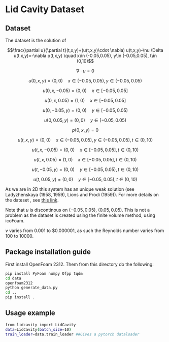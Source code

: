 # Lid Cavity Dataset

## Dataset

The dataset is the solution of

 $$\frac{\partial u}{\partial t}(t,x,y)+(u(t,x,y)\cdot \nabla) u(t,x,y)-\nu \Delta u(t.x,y)=-\nabla p(t,x,y) \quad x\in (-0.05,0.05), y\in (-0.05,0.05), t\in (0,10)$$

 $$\nabla \cdot u=0$$

 $$u(0,x,y)=(0,0) \quad x\in (-0.05,0.05), y\in (-0.05,0.05)$$

 $$u(0,x,-0.05)=(0,0) \quad x\in [-0.05,0.05]$$

 $$u(0,x,0.05)=(1,0) \quad x\in [-0.05,0.05]$$
 
 $$u(0,-0.05,y)=(0,0) \quad y\in [-0.05,0.05)$$
 
 $$u(0,0.05,y)=(0,0) \quad y\in [-0.05,0.05)$$
 
 $$p(0,x,y)=0$$
 
 $$u(t,x,y)=(0,0) \quad x\in (-0.05,0.05), y\in (-0.05,0.05), t\in (0,10)$$
 
 $$u(t,x,-0.05)=(0,0) \quad x\in [-0.05,0.05],t\in (0,10)$$
 
 $$u(t,x,0.05)=(1,0) \quad x\in [-0.05,0.05],t\in (0,10)$$
 
 $$u(t,-0.05,y)=(0,0) \quad y\in [-0.05,0.05),t\in (0,10)$$
 
 $$u(t,0.05,y)=(0,0) \quad y\in [-0.05,0.05), t\in (0,10)$$

As we are in 2D this system has an unique weak solution (see Ladyzhenskaya (1958, 1959), Lions and Prodi (1959)).
For more details on the dateset , see [this link](https://www.openfoam.com/documentation/tutorial-guide/2-incompressible-flow/2.1-lid-driven-cavity-flow).

Note that $u$ is discontinous on $(-0.05,0.05)$, $(0.05,0.05)$. This is not a problem as the dataset is created using the finite volume method, using icoFoam.

$\nu$ varies from $0.001$ to $$0.000001$, as such the Reynolds number varies from $100$ to $10000.$

## Package installation guide
First install OpenFoam 2312. Them from this directory do the following:

```sh
pip install PyFoam numpy Ofpp tqdm
cd data
openfoam2312
python generate_data.py
cd ..
pip install .
```

## Usage example
```sh
from lidcavity import LidCavity
data=LidCavity(batch_size=10)
train_loader=data.train_loader ##Gives a pytorch dataloader
```
